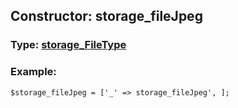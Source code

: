 ## Constructor: storage\_fileJpeg  



### Type: [storage\_FileType](../types/storage\_FileType.md)

### Example:


```
$storage_fileJpeg = ['_' => storage_fileJpeg', ];
```